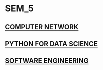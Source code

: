 # SEM_5

## [COMPUTER NETWORK](https://github.com/JaydeepAgravat/SEM_5/tree/main/computer_networks)

## [PYTHON FOR DATA SCIENCE](https://github.com/JaydeepAgravat/SEM_5/tree/main/python_for_data_science)

## [SOFTWARE ENGINEERING](https://github.com/JaydeepAgravat/SEM_5/tree/main/software_engineering)
